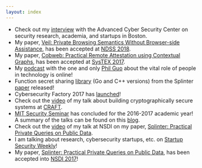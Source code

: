 ```yaml
---
layout: index
---
```


* Check out my [interview](https://www.acscenter.org/resources/cyberbytes/201711_Frank_Wang.html) with the Advanced
Cyber Security Center on security research, academia, and startups in Boston.
* My paper, [Veil: Private Browsing Semantics Without Browser-side Assistance](./files/paper/wang-veil.pdf), has been 
accepted at [NDSS 2018](https://www.ndss-symposium.org/ndss2018/).
* My paper, [Cobweb: Practical Remote Attestation using Contextual Graphs](./files/papers/wang-cobweb.pdf), has been accepted 
at [SysTEX 2017](https://systex17.ibr.cs.tu-bs.de/).
* My [podcast](http://pgbovine.net/PG-Podcast-30-Frank-Wang.htm) with the one and only [Phil Guo](http://pgbovine.net/) about the vital role of people in technology is online!
* Function secret sharing [library](https://github.com/frankw2/libfss) (Go and C++ versions) 
from the Splinter [paper](./files/papers/wang-splinter.pdf) released!
* Cybersecurity Factory 2017 has [launched](https://medium.com/cybersecurity-factory/announcing-teams-for-cybersecurity-factory-2017-fce6e8067cdf)!
* Check out the [video](https://www.ustream.tv/recorded/102858670) of my 
talk about building cryptographically secure systems at [CRAFT](https://craft-conf.com/).
* [MIT Security Seminar](http://css.csail.mit.edu/security-seminar) has concluded
for the 2016-2017 academic year! 
A summary of the talks can be found on this [blog](https://medium.com/mit-security-seminar).
* Check out the [video](https://www.usenix.org/conference/nsdi17/technical-sessions/presentation/wang-frank) 
of my talk at NSDI on my paper, [Splinter: Practical Private Queries on Public Data](./files/papers/wang-splinter.pdf).
* I am talking about research, cybersecurity startups, etc. on [Startup Security Weekly](https://securityweekly.com/2017/03/14/frank-wang-cybersecurity-factory-startup-security-weekly-29/)!
* My paper, [Splinter: Practical Private Queries on Public Data](./files/papers/wang-splinter.pdf), 
 has been accepted into [NSDI 2017](https://www.usenix.org/conference/nsdi17)!
